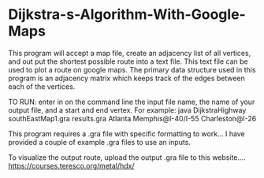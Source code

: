 # Dijkstra-s-Algorithm-With-Google-Maps
This program will accept a map file, create an adjacency list of all vertices, and out put the shortest possible route into a text file. 
This text file can be used to plot a route on google maps. 
The primary data structure used in this program is an adjacency matrix which keeps track of the edges between each of the vertices.

TO RUN: enter in on the command line the input file name, the name of your output file, and a start and end vertex.
For example: java DijkstraHighway southEastMap1.gra results.gra Atlanta Memphis@I-40/I-55 Charleston@I-26

This program requires a .gra file with specific formatting to work... I have provided a couple of example .gra files to use an inputs.

To visualize the output route, upload the output .gra file to this website.... https://courses.teresco.org/metal/hdx/

